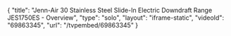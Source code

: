 {
    "title": "Jenn-Air 30 Stainless Steel Slide-In Electric Downdraft Range JES1750ES - Overview",
    "type": "solo",
    "layout": "iframe-static",
    "videoId": "69863345",
    "url": "\/tvpembed\/69863345"
}